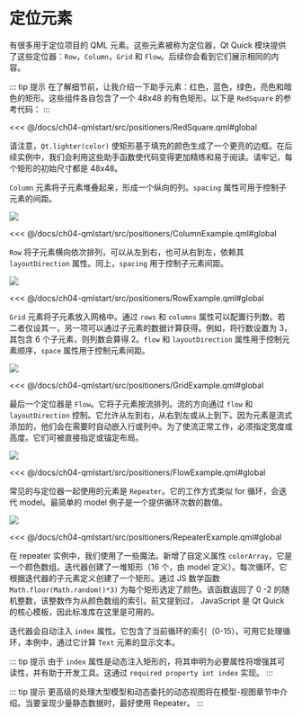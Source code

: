 # 定位元素

有很多用于定位项目的 QML 元素。这些元素被称为定位器，Qt Quick 模块提供了这些定位器：`Row`，`Column`，`Grid` 和 `Flow`。后续你会看到它们展示相同的内容。


::: tip 提示
在了解细节前，让我介绍一下助手元素：红色，蓝色，绿色，亮色和暗色的矩形。这些组件各自包含了一个 48x48 的有色矩形。以下是 `RedSquare` 的参考代码：
:::

<<< @/docs/ch04-qmlstart/src/positioners/RedSquare.qml#global

请注意，`Qt.lighter(color)` 使矩形基于填充的颜色生成了一个更亮的边框。在后续实例中，我们会利用这些助手函数使代码变得更加精练和易于阅读。请牢记，每个矩形的初始尺寸都是 48x48。

`Column` 元素将子元素堆叠起来，形成一个纵向的列。`spacing` 属性可用于控制子元素的间距。

![](./assets/column.png)

<<< @/docs/ch04-qmlstart/src/positioners/ColumnExample.qml#global

`Row` 将子元素横向依次排列，可以从左到右，也可从右到左，依赖其 `layoutDirection` 属性。同上，`spacing` 用于控制子元素间距。

![](./assets/row.png)

<<< @/docs/ch04-qmlstart/src/positioners/RowExample.qml#global

`Grid` 元素将子元素放入网格中。通过 `rows` 和 `columns` 属性可以配置行列数。若二者仅设其一，另一项可以通过子元素的数据计算获得。例如，将行数设置为 3，其包含 6 个子元素，则列数会算得 2。`flow` 和 `layoutDirection` 属性用于控制元素顺序，`space` 属性用于控制元素间距。

![](./assets/grid.png)

<<< @/docs/ch04-qmlstart/src/positioners/GridExample.qml#global

最后一个定位器是 `Flow`。它将子元素按流排列。流的方向通过 `flow` 和 `layoutDirection` 控制。它允许从左到右，从右到左或从上到下。因为元素是流式添加的，他们会在需要时自动嵌入行或列中。为了使流正常工作，必须指定宽度或高度。它们可被直接指定或锚定布局。

![](./assets/flow.png)

<<< @/docs/ch04-qmlstart/src/positioners/FlowExample.qml#global

常见的与定位器一起使用的元素是 `Repeater`。它的工作方式类似 for 循环，会迭代 model。最简单的 model 例子是一个提供循环次数的数值。

![](./assets/repeater.png)

<<< @/docs/ch04-qmlstart/src/positioners/RepeaterExample.qml#global

在 repeater 实例中，我们使用了一些魔法。新增了自定义属性 `colorArray`，它是一个颜色数组。迭代器创建了一堆矩形（16 个，由 model 定义）。每次循环，它根据迭代器的子元素定义创建了一个矩形。通过 JS 数学函数 `Math.floor(Math.random()*3)` 为每个矩形选定了颜色。该函数返回了 0 -2 的随机整数，该整数作为从颜色数组的索引。前文提到过， JavaScript 是 Qt Quick 的核心模板，因此标准库在这里是可用的。

迭代器会自动注入 `index` 属性。它包含了当前循环的索引（0-15）。可用它处理循环，本例中，通过它计算 `Text` 元素的显示文本。

::: tip 提示
由于 `index` 属性是动态注入矩形的，将其申明为必要属性将增强其可读性，并有助于开发工具。这通过 `required property int index` 实现。
:::

::: tip 提示
更高级的处理大型模型和动态委托的动态视图将在模型-视图章节中介绍。当要呈现少量静态数据时，最好使用 Repeater。
:::

